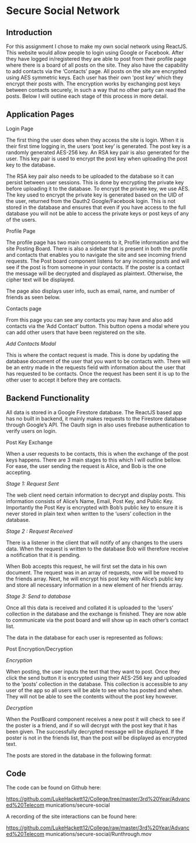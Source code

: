 # Secure Social Network

## Introduction

For this assignment I chose to make my own social network using ReactJS. This
website would allow people to login using Google or Facebook. After they have logged
in/registered they are able to post from their profile page where there is a board of all posts
on the site. They also have the capability to add contacts via the ‘Contacts’ page.
All posts on the site are encrypted using AES symmetric keys. Each user has their
own ‘post key’ which they encrypt their posts with. The encryption works by exchanging
post keys between contacts securely, in such a way that no other party can read the posts.
Below I will outline each stage of this process in more detail.

## Application Pages

Login Page

The first thing the user does when they
access the site is login. When it is their first
time logging in, the users ‘post key’ is
generated. The post key is a randomly
generated AES-256 key. An RSA key pair is
also generated for the user. This key pair is
used to encrypt the post key when uploading
the post key to the database.

The RSA key pair also needs to be
uploaded to the database so it can persist
between user sessions. This is done by
encrypting the private key before uploading it
to the database. To encrypt the private key, we use AES. The key used to encrypt the private
key is generated based on the UID of the user, returned from the Oauth2 Google/Facebook
login. This is not stored in the database and ensures that even if you have access to the full
database you will not be able to access the private keys or post keys of any of the users.

Profile Page

The profile page has two main components to it, Profile information and the site
Posting Board. There is also a sidebar that is present in both the profile and contacts that
enables you to navigate the site and see incoming friend requests. The Post board component
listens for any incoming posts and will see if the post is from someone in your contacts. If the
poster is a contact the message will be decrypted and displayed as plaintext. Otherwise, the
cipher text will be displayed.

The page also displays user info, such as email, name, and number of friends as seen
below.


Contacts page

From this page you can see
any contacts you may have and also
add contacts via the ‘Add Contact’
button. This button opens a modal
where you can add other users that
have been registered on the site.

_Add Contacts Modal_

This is where the contact
request is made. This is done by
updating the database document of the
user that you want to be contacts with.
There will be an entry made in the
requests field with information about
the user that has requested to be
contacts. Once the request has been
sent it is up to the other user to accept it
before they are contacts.

## Backend Functionality


All data is stored in a Google Firestore database. The ReactJS based app has no built
in backend, it mainly makes requests to the Firestore database through Google’s API. The
Oauth sign in also uses firebase authentication to verify users on login.

Post Key Exchange

When a user requests to be contacts, this is when the exchange of the post keys
happens. There are 3 main stages to this which I will outline bellow. For ease, the user
sending the request is Alice, and Bob is the one accepting.

_Stage 1: Request Sent_

The web client need certain information to decrypt and display posts. This
information consists of Alice’s Name, Email, Post Key, and Public Key. Importantly the Post
Key is encrypted with Bob’s public key to ensure it is never stored in plain text when written
to the ‘users’ collection in the database.

_Stage 2 : Request Received_

There is a listener in the client that will notify of any changes to the users data. When
the request is written to the database Bob will therefore receive a notification that it is
pending.

When Bob accepts this request, he will first set the data in his own document. The
request was in an array of requests, now will be moved to the friends array. Next, he will
encrypt his post key with Alice’s public key and store all necessary information in a new
element of her friends array.

_Stage 3: Send to database_

Once all this data is received and collated it is uploaded to the ‘users’ collection in the
database and the exchange is finished. They are now able to communicate via the post board
and will show up in each other’s contact list.

The data in the database for each user is represented as follows:


Post Encryption/Decryption

_Encryption_

When posting, the user inputs the text that they want to post. Once they click the send
button it is encrypted using their AES-256 key and uploaded to the ‘posts’ collection in the
database. This collection is accessible to any user of the app so all users will be able to see
who has posted and when. They will not be able to see the contents without the post key
however.

_Decryption_

When the PostBoard component receives a new post it will check to see if the poster
is a friend, and if so will decrypt with the post key that it has been given. The successfully
decrypted message will be displayed. If the poster is not in the friends list, than the post will
be displayed as encrypted text.


The posts are stored in the database in the following format:

## Code

The code can be found on Github here:

https://github.com/LukeHackett12/College/tree/master/3rd%20Year/Advanced%20Telecom
munications/secure-social

A recording of the site interactions can be found here:

https://github.com/LukeHackett12/College/raw/master/3rd%20Year/Advanced%20Telecom
munications/secure-social/Runthrough.mov


